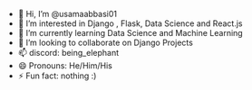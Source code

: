 - 👋 Hi, I’m @usamaabbasi01
- 👀 I’m interested in Django , Flask, Data Science and React.js
- 🌱 I’m currently learning Data Science and Machine Learning
- 💞️ I’m looking to collaborate on Django Projects
- 📫 discord: being_elephant
- 😄 Pronouns: He/Him/His
- ⚡ Fun fact: nothing :)

<!---
usamaabbasi01/usamaabbasi01 is a ✨ special ✨ repository because its `README.md` (this file) appears on your GitHub profile.
You can click the Preview link to take a look at your changes.
--->

